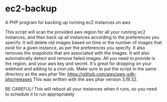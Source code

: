 # ec2-backup
A PHP program for backing up running ec2 instances on aws

This script will scan the provided aws region for all your running ec2 instances, and then back up all instances according to the preferences you specify. It will delete old images based on time or the number of images that exist for a given instance, as per the preferences you specify. It also removes the snapshots that are associated with the images. It will also automatically detect and remove failed images. All you need to provide is the region, and your aws key and secret. It's great for dropping on your webhost and adding to a cron job. Make sure to put the script in the same directory as the aws.phar file: https://github.com/aws/aws-sdk-php/releases This was written with the aws phar version 3.19.32.

BE CAREFUL! This will reboot all your instances when it runs, so you need to schedule it to run appropriately

